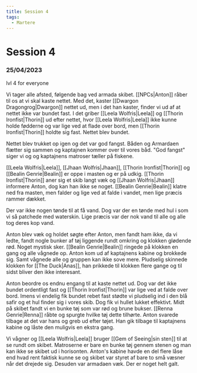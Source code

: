 ```yaml
---
title: Session 4
tags:
  - Martere
---
```

# Session 4
### 25/04/2023

lvl 4 for everyone

Vi tager alle afsted, følgende bag ved armada skibet. [[NPCs|Anton]] råber til os at vi skal kaste nettet. Med det, kaster [[Dwargon Dragongrog|Dwargon]] nettet ud, men i det han kaster, finder vi ud af at nettet ikke var bundet fast. I det griber [[Leela Wolfris|Leela]] og [[Thorin Ironfist|Thorin]] ud efter nettet, hvor [[Leela Wolfris|Leela]] ikke kunne holde fødderne og var lige ved at flade over bord, men [[Thorin Ironfist|Thorin]] holdte sig fast. Nettet blev bundet.

Nettet blev trukket op igen og det var god fangst. Båden og Armardaen flætter sig sammen og kaptajnen kommer over til vores båd. "God fangst" siger vi og og kaptajnens matroser tæller på fiskene.

[[Leela Wolfris|Leela]], [[Jhaan Wolfris|Jhaan]], [[Thorin Ironfist|Thorin]] og [[Bealin Genrie|Bealin]] er oppe i masten og er på udkig. [[Thorin Ironfist|Thorin]] aner sig et skib langt væk og [[Jhaan Wolfris|Jhaan]] informere Anton, dog kan han ikke se noget. [[Bealin Genrie|Bealin]] klatre ned fra masten, men falder og lige ved at falde i vandet, men lige præcis rammer dækket. 

Der var ikke nogen tønde til at få vand. Dog var der en tønde med hul i som vi så patchede med waterskin. Lige præcis var der nok vand til alle og alle tog deres kop vand. 

Anton blev væk og holdet søgte efter Anton, men fandt ham ikke, da vi ledte, fandt nogle bunker af tøj liggende rundt omkring og klokken glødende rød. Noget mystisk sker. [[Bealin Genrie|Bealin]] ringede på klokken en gang og alle vågnede op. Anton kom ud af kaptajnens kabine og brokkede sig. Samt vågnede alle og gruppen kan ikke sove mere. Pludselig skinnede klokken for [[The Duck|Anas]], han prikkede til klokken flere gange og til sidst bliver den ikke interesant. 

Anton beordre os endnu engang til at kaste nettet ud. Dog var det ikke bundet ordentligt fast og [[Thorin Ironfist|Thorin]] var lige ved at falde over bord. Imens vi endelig fik bundet rebet fast stødte vi pludselig ind i den blå safir og et hul finder sig i vores skib. Dog fik vi hullet lukket effektivt. Midt på skibet fandt vi en bunke tøj som var rød og brune bukser. [[Renna Genrie|Renna]] råbte og spurgte hvilke tøj dette tilhørte. Anton svarede tilbage at det var hans og greb ud efter tøjet. Han gik tilbage til kaptajnens kabine og låste den muligvis en ekstra gang. 

Vi vågner og [[Leela Wolfris|Leela]] bruger [[Gem of Seeing|sin sten]] til at se rundt om skibet. Matroserne er bare en bunke tøj gennem stenen og man kan ikke se skibet ud i horisonten. Anton's kabine havde en del flere låse end hvad rent faktisk kunne se og skibet var styret af bare to små væsner når det drejede sig. Desuden var armadaen væk. Der er noget helt galt.
